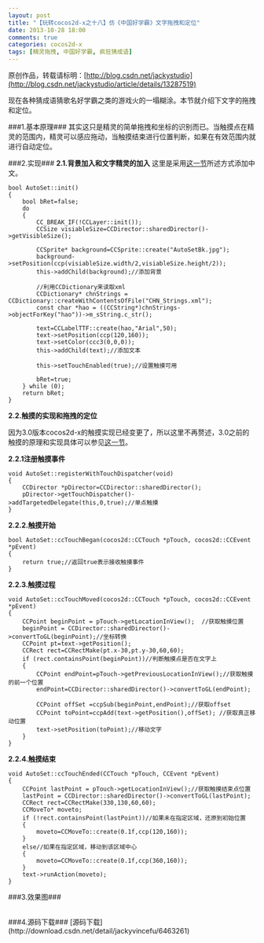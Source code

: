 ```yaml
---
layout: post
title: "【玩转cocos2d-x之十八】仿《中国好学霸》文字拖拽和定位"
date: 2013-10-28 18:00
comments: true
categories: cocos2d-x
tags: [精灵拖拽, 中国好学霸, 疯狂猜成语]
---
```

原创作品，转载请标明：[http://blog.csdn.net/jackystudio](http://blog.csdn.net/jackystudio/article/details/13287519)

现在各种猜成语猜歌名好学霸之类的游戏火的一塌糊涂。本节就介绍下文字的拖拽和定位。

###1.基本原理###
其实这只是精灵的简单拖拽和坐标的识别而已。当触摸点在精灵的范围内，精灵可以感应拖动，当触摸结束进行位置判断，如果在有效范围内就进行自动定位。

<!-- more -->

###2.实现###
**2.1.背景加入和文字精灵的加入**
这里是采用[这一节](http://blog.csdn.net/jackystudio/article/details/13014883)所述方式添加中文。

	bool AutoSet::init()  
	{  
    	bool bRet=false;  
    	do   
    	{  
        	CC_BREAK_IF(!CCLayer::init());  
        	CCSize visiableSize=CCDirector::sharedDirector()->getVisibleSize();  
  
        	CCSprite* background=CCSprite::create("AutoSetBk.jpg");  
        	background->setPosition(ccp(visiableSize.width/2,visiableSize.height/2));  
        	this->addChild(background);//添加背景  
  
        	//利用CCDictionary来读取xml  
        	CCDictionary* chnStrings = CCDictionary::createWithContentsOfFile("CHN_Strings.xml");  
        	const char *hao = ((CCString*)chnStrings->objectForKey("hao"))->m_sString.c_str();   
  
        	text=CCLabelTTF::create(hao,"Arial",50);  
        	text->setPosition(ccp(120,160));  
        	text->setColor(ccc3(0,0,0));  
        	this->addChild(text);//添加文本  
  
        	this->setTouchEnabled(true);//设置触摸可用  
  
        	bRet=true;  
    	} while (0);  
    	return bRet;  
	}  

**2.2.触摸的实现和拖拽的定位**

因为3.0版本cocos2d-x的触摸实现已经变更了，所以这里不再赘述，3.0之前的触摸的原理和实现具体可以参见[这一节](http://blog.csdn.net/jackystudio/article/details/11860007)。

**2.2.1注册触摸事件**

	void AutoSet::registerWithTouchDispatcher(void)  
	{  
    	CCDirector *pDirector=CCDirector::sharedDirector();    
    	pDirector->getTouchDispatcher()->addTargetedDelegate(this,0,true);//单点触摸  
	}  

**2.2.2.触摸开始**

	bool AutoSet::ccTouchBegan(cocos2d::CCTouch *pTouch, cocos2d::CCEvent *pEvent)  
	{  
    	return true;//返回true表示接收触摸事件  
	}  

**2.2.3.触摸过程**

	void AutoSet::ccTouchMoved(cocos2d::CCTouch *pTouch, cocos2d::CCEvent *pEvent)  
	{  
    	CCPoint beginPoint = pTouch->getLocationInView();  //获取触摸位置  
    	beginPoint = CCDirector::sharedDirector()->convertToGL(beginPoint);//坐标转换  
    	CCPoint pt=text->getPosition();  
    	CCRect rect=CCRectMake(pt.x-30,pt.y-30,60,60);  
    	if (rect.containsPoint(beginPoint))//判断触摸点是否在文字上  
    	{  
        	CCPoint endPoint=pTouch->getPreviousLocationInView();//获取触摸的前一个位置    
        	endPoint=CCDirector::sharedDirector()->convertToGL(endPoint);     
  
        	CCPoint offSet =ccpSub(beginPoint,endPoint);//获取offset    
        	CCPoint toPoint=ccpAdd(text->getPosition(),offSet); //获取真正移动位置  
        	text->setPosition(toPoint);//移动文字  
    	}  
	}  

**2.2.4.触摸结束**

	void AutoSet::ccTouchEnded(CCTouch *pTouch, CCEvent *pEvent)  
	{  
    	CCPoint lastPoint = pTouch->getLocationInView();//获取触摸结束点位置  
    	lastPoint = CCDirector::sharedDirector()->convertToGL(lastPoint);  
    	CCRect rect=CCRectMake(330,130,60,60);  
    	CCMoveTo* moveto;  
    	if (!rect.containsPoint(lastPoint))//如果未在指定区域，还原到初始位置  
    	{  
        	moveto=CCMoveTo::create(0.1f,ccp(120,160));  
    	}  
    	else//如果在指定区域，移动到该区域中心  
    	{  
        	moveto=CCMoveTo::create(0.1f,ccp(360,160));  
    	}  
    	text->runAction(moveto);  
	}  

###3.效果图###
<div align="center"><img src="http://note.youdao.com/yws/res/346/61EB707E6CE049128DE07F50141B2F54" alt="" border="0" title="效果" /><br></br></div>
###4.源码下载###
[源码下载](http://download.csdn.net/detail/jackyvincefu/6463261)